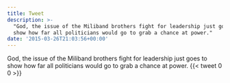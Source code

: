 ```yaml
---
title: Tweet
description: >-
  "God, the issue of the Miliband brothers fight for leadership just goes to
  show how far all politicians would go to grab a chance at power."
date: '2015-03-26T21:03:56+00:00'
---
```

God, the issue of the Miliband brothers fight for leadership just goes to show how far all politicians would go to grab a chance at power.
      {{< tweet 0 0 >}}
    
